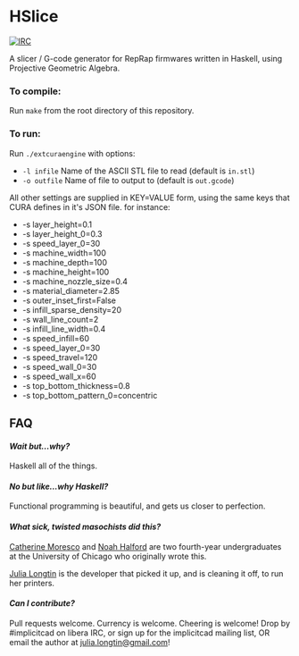 # HSlice

[![IRC](https://img.shields.io/badge/irc.libera.chat-%23ImplicitCAD-blue.svg)](https://libera.chat/)

A slicer / G-code generator for RepRap firmwares written in Haskell, using Projective Geometric Algebra.

### To compile:
Run `make` from the root directory of this repository.

### To run:
Run `./extcuraengine` with options:

* `-l infile` Name of the ASCII STL file to read (default is `in.stl`)
* `-o outfile` Name of file to output to (default is `out.gcode`)

All other settings are supplied in KEY=VALUE form, using the same keys that CURA defines in it's JSON file. for instance:
* -s layer_height=0.1
* -s layer_height_0=0.3
* -s speed_layer_0=30
* -s machine_width=100
* -s machine_depth=100
* -s machine_height=100
* -s machine_nozzle_size=0.4
* -s material_diameter=2.85
* -s outer_inset_first=False
* -s infill_sparse_density=20
* -s wall_line_count=2
* -s infill_line_width=0.4
* -s speed_infill=60
* -s speed_layer_0=30
* -s speed_travel=120
* -s speed_wall_0=30
* -s speed_wall_x=60
* -s top_bottom_thickness=0.8
* -s top_bottom_pattern_0=concentric

## FAQ 
#### *Wait but...why?*

Haskell all of the things.

#### *No but like...why Haskell?*

Functional programming is beautiful, and gets us closer to perfection.

#### *What sick, twisted masochists did this?*

[Catherine Moresco](http://catmores.co) and [Noah Halford](http://noahhalford.com/) are two fourth-year undergraduates at the University of Chicago who originally wrote this.

[Julia Longtin](https://implicitcad.org) is the developer that picked it up, and is cleaning it off, to run her printers.

#### *Can I contribute?*

Pull requests welcome. Currency is welcome. Cheering is welcome! Drop by #implicitcad on libera IRC, or sign up for the implicitcad mailing list, OR email the author at julia.longtin@gmail.com!
